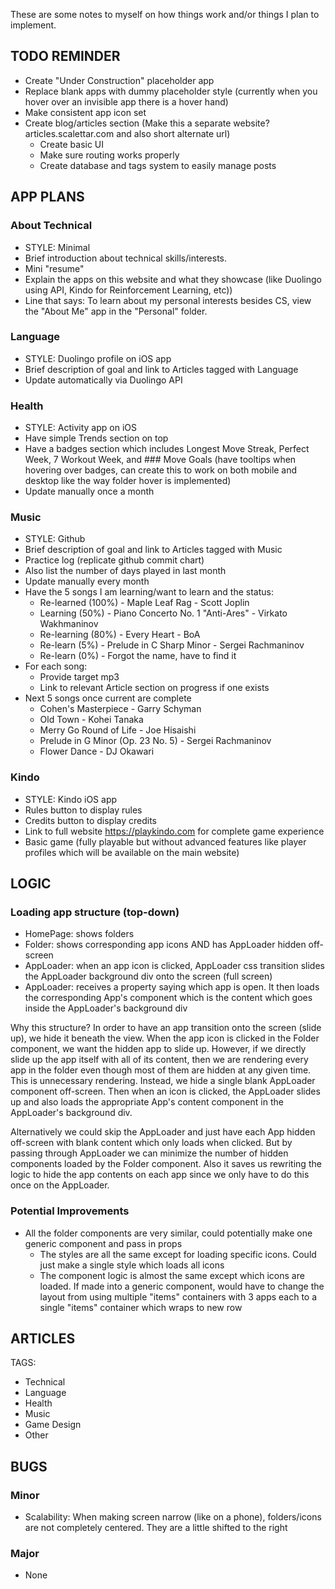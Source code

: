 These are some notes to myself on how things work and/or things I plan to implement.

## TODO REMINDER

* Create "Under Construction" placeholder app
* Replace blank apps with dummy placeholder style (currently when you hover over an invisible app there is a hover hand)
* Make consistent app icon set
* Create blog/articles section (Make this a separate website? articles.scalettar.com and also short alternate url)
  * Create basic UI
  * Make sure routing works properly
  * Create database and tags system to easily manage posts

## APP PLANS

### About Technical

* STYLE: Minimal
* Brief introduction about technical skills/interests.
* Mini "resume"
* Explain the apps on this website and what they showcase (like Duolingo using API, Kindo for Reinforcement Learning, etc))
* Line that says: To learn about my personal interests besides CS, view the "About Me" app in the "Personal" folder.

### Language

* STYLE: Duolingo profile on iOS app
* Brief description of goal and link to Articles tagged with Language
* Update automatically via Duolingo API

### Health

* STYLE: Activity app on iOS
* Have simple Trends section on top
* Have a badges section which includes Longest Move Streak, Perfect Week, 7 Workout Week, and ### Move Goals (have tooltips when hovering over badges, can create this to work on both mobile and desktop like the way folder hover is implemented)
* Update manually once a month

### Music

* STYLE: Github
* Brief description of goal and link to Articles tagged with Music
* Practice log (replicate github commit chart)
* Also list the number of days played in last month
* Update manually every month
* Have the 5 songs I am learning/want to learn and the status:
  * Re-learned (100%) - Maple Leaf Rag - Scott Joplin 
  * Learning (50%) - Piano Concerto No. 1 "Anti-Ares" - Virkato Wakhmaninov
  * Re-learning (80%) - Every Heart - BoA
  * Re-learn (5%) - Prelude in C Sharp Minor - Sergei Rachmaninov
  * Re-learn (0%) - Forgot the name, have to find it
* For each song:
  *  Provide target mp3
  *  Link to relevant Article section on progress if one exists
* Next 5 songs once current are complete
  * Cohen's Masterpiece - Garry Schyman
  * Old Town - Kohei Tanaka
  * Merry Go Round of Life - Joe Hisaishi
  * Prelude in G Minor (Op. 23 No. 5) - Sergei Rachmaninov
  * Flower Dance - DJ Okawari

### Kindo

* STYLE: Kindo iOS app
* Rules button to display rules 
* Credits button to display credits
* Link to full website https://playkindo.com for complete game experience
* Basic game (fully playable but without advanced features like player profiles which will be available on the main website)

## LOGIC

### Loading app structure (top-down)

* HomePage: shows folders
* Folder: shows corresponding app icons AND has AppLoader hidden off-screen
* AppLoader: when an app icon is clicked, AppLoader css transition slides the AppLoader background div onto the screen (full screen)
* AppLoader: receives a property saying which app is open. It then loads the corresponding App's component which is the content which goes inside the AppLoader's background div

Why this structure? In order to have an app transition onto the screen (slide up), we hide it beneath the view. When the app icon is clicked in the Folder component, we want the hidden app to slide up. However, if we directly slide up the app itself with all of its content, then we are rendering every app in the folder even though most of them are hidden at any given time. This is unnecessary rendering. Instead, we hide a single blank AppLoader component off-screen. Then when an icon is clicked, the AppLoader slides up and also loads the appropriate App's content component in the AppLoader's background div.

Alternatively we could skip the AppLoader and just have each App hidden off-screen with blank content which only loads when clicked. But by passing through AppLoader we can minimize the number of hidden components loaded by the Folder component. Also it saves us rewriting the logic to hide the app contents on each app since we only have to do this once on the AppLoader.

### Potential Improvements

* All the folder components are very similar, could potentially make one generic component and pass in props
  * The styles are all the same except for loading specific icons. Could just make a single style which loads all icons
  * The component logic is almost the same except which icons are loaded. If made into a generic component, would have to change the layout from using multiple "items" containers with 3 apps each to a single "items" container which wraps to new row

## ARTICLES

TAGS:
* Technical
* Language
* Health
* Music
* Game Design
* Other

## BUGS

### Minor

* Scalability: When making screen narrow (like on a phone), folders/icons are not completely centered. They are a little shifted to the right

### Major

* None

